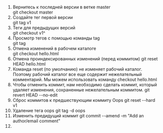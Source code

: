 1) Вернитесь к последней версии в ветке master  
git checkout master  
2) Создайте тег первой версии  
git tag v1  
3) Теги для предыдущих версий  
git checkout v1^  
4) Просмотр тегов с помощью команды tag  
git tag  
5) Отмена изменений в рабочем каталоге  
git checkout hello.html  
6) Отмена проиндексированных изменений (перед коммитом)
git reset HEAD hello.html
7) Команда reset (по умолчанию) не изменяет рабочий каталог. Поэтому рабочий каталог все еще содержит нежелательный комментарий. Мы можем использовать команду checkout hello.html
8) Чтобы отменить коммит, нам необходимо сделать коммит, который удаляет изменения, сохраненные нежелательным коммитом.
git revert HEAD --no-edit
9) Сброс коммитов к предшествующим коммиту Oops
git reset --hard v1
10) Удаление тега oops
git tag -d oops
11) Изменить предидущий коммит
git commit --amend -m "Add an author/email comment"
12) 

